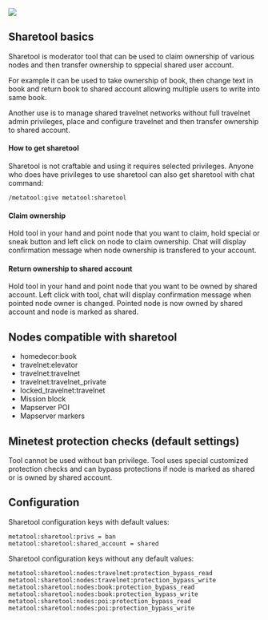![](https://byob.yarr.is/S-S-X/metatool/sharetool-coverage)

## Sharetool basics

Sharetool is moderator tool that can be used to claim  ownership of various nodes and
then transfer ownership to sppecial shared user account.

For example it can be used to take ownership of book, then change text in book and
return book to shared account allowing multiple users to write into same book.

Another use is to manage shared travelnet networks without full travelnet admin privileges,
place and configure travelnet and then transfer ownership to shared account.

#### How to get sharetool

Sharetool is not craftable and using it requires selected privileges.
Anyone who does have privileges to use sharetool can also get sharetool with chat command:

`/metatool:give metatool:sharetool`

#### Claim ownership

Hold tool in your hand and point node that you want to claim, hold special or sneak button and left click on node to claim ownership.
Chat will display confirmation message when node ownership is transfered to your account.

#### Return ownership to shared account

Hold tool in your hand and point node that you want to be owned by shared account.
Left click with tool, chat will display confirmation message when pointed node owner is changed.
Pointed node is now owned by shared account and node is marked as shared.

## Nodes compatible with sharetool

* homedecor:book
* travelnet:elevator
* travelnet:travelnet
* travelnet:travelnet_private
* locked_travelnet:travelnet
* Mission block
* Mapserver POI
* Mapserver markers

## Minetest protection checks (default settings)

Tool cannot be used without ban privilege.
Tool uses special customized protection checks and can bypass protections if node is marked as shared or is owned by shared account.

## Configuration

Sharetool configuration keys with default values:

```
metatool:sharetool:privs = ban
metatool:sharetool:shared_account = shared
```

Sharetool configuration keys without any default values:

```
metatool:sharetool:nodes:travelnet:protection_bypass_read
metatool:sharetool:nodes:travelnet:protection_bypass_write
metatool:sharetool:nodes:book:protection_bypass_read
metatool:sharetool:nodes:book:protection_bypass_write
metatool:sharetool:nodes:poi:protection_bypass_read
metatool:sharetool:nodes:poi:protection_bypass_write
```

